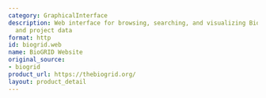 ```yaml
---
category: GraphicalInterface
description: Web interface for browsing, searching, and visualizing BioGRID interaction
  and project data
format: http
id: biogrid.web
name: BioGRID Website
original_source:
- biogrid
product_url: https://thebiogrid.org/
layout: product_detail
---
```

